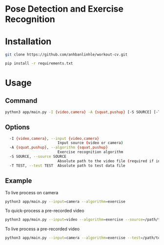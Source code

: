 # Pose Detection and Exercise Recognition

# Installation

```sh
git clone https://github.com/anhbanlinhle/workout-cv.git
```

```sh
pip install -r requirements.txt
```

# Usage

## Command

```sh
python3 app/main.py -I {video,camera} -A {squat,pushup} [-S SOURCE] [-T TEST]
```

## Options
```sh
  -I {video,camera}, --input {video,camera}
                        Input source (video or camera)
  -A {squat,pushup}, --algorithm {squat,pushup}
                        Exercise recognition algorithm
  -S SOURCE, --source SOURCE
                        Absolute path to the video file (required if input is video)
  -T TEST, --test TEST  Absolute path to test data file
```

## Example

To live process on camera

```sh
python3 app/main.py --input=camera --algorithm=exercise
```

To quick-process a pre-recorded video

```sh
python3 app/main.py --input=video --algorithm=exercise --source=/path/to/video
```

To live process a pre-recorded video

```sh
python3 app/main.py --input=camera --algorithm=exercise --test=/path/to/video